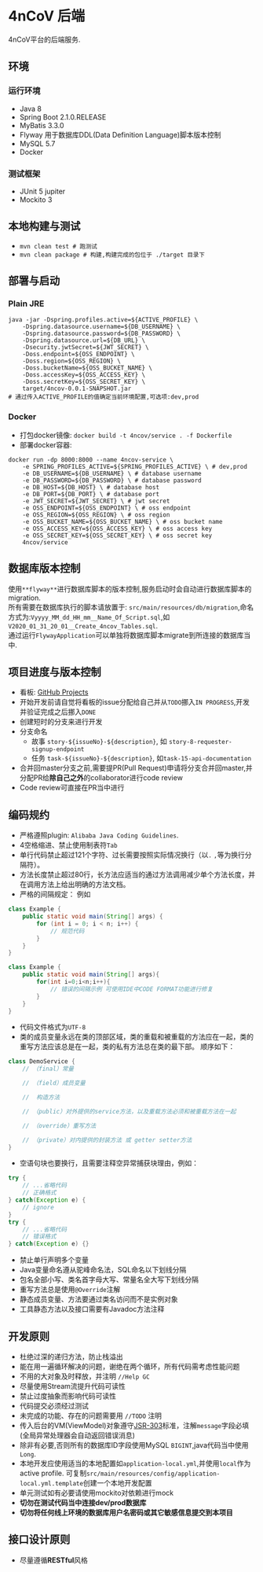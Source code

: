 # 4nCoV 后端

4nCoV平台的后端服务.

## 环境

### 运行环境
- Java 8
- Spring Boot 2.1.0.RELEASE
- MyBatis 3.3.0
- Flyway 用于数据库DDL(Data Definition Language)脚本版本控制
- MySQL 5.7
- Docker


### 测试框架
- JUnit 5 jupiter
- Mockito 3


## 本地构建与测试
- `mvn clean test # 跑测试`
- `mvn clean package # 构建,构建完成的包位于 ./target 目录下`


## 部署与启动

### Plain JRE
```
java -jar -Dspring.profiles.active=${ACTIVE_PROFILE} \
    -Dspring.datasource.username=${DB_USERNAME} \
    -Dspring.datasource.password=${DB_PASSWORD} \
    -Dspring.datasource.url=${DB_URL} \
    -Dsecurity.jwtSecret=${JWT_SECRET} \
    -Doss.endpoint=${OSS_ENDPOINT} \
    -Doss.region=${OSS_REGION} \
    -Doss.bucketName=${OSS_BUCKET_NAME} \
    -Doss.accessKey=${OSS_ACCESS_KEY} \
    -Doss.secretKey=${OSS_SECRET_KEY} \
    target/4ncov-0.0.1-SNAPSHOT.jar 
# 通过传入ACTIVE_PROFILE的值确定当前环境配置,可选项:dev,prod
```

### Docker
- 打包docker镜像: `docker build -t 4ncov/service . -f Dockerfile`
- 部署docker容器: 
```
docker run -dp 8000:8000 --name 4ncov-service \
    -e SPRING_PROFILES_ACTIVE=${SPRING_PROFILES_ACTIVE} \ # dev,prod
    -e DB_USERNAME=${DB_USERNAME} \ # database username
    -e DB_PASSWORD=${DB_PASSWORD} \ # database password
    -e DB_HOST=${DB_HOST} \ # database host
    -e DB_PORT=${DB_PORT} \ # database port
    -e JWT_SECRET=${JWT_SECRET} \ # jwt secret
    -e OSS_ENDPOINT=${OSS_ENDPOINT} \ # oss endpoint
    -e OSS_REGION=${OSS_REGION} \ # oss region
    -e OSS_BUCKET_NAME=${OSS_BUCKET_NAME} \ # oss bucket name
    -e OSS_ACCESS_KEY=${OSS_ACCESS_KEY} \ # oss access key
    -e OSS_SECRET_KEY=${OSS_SECRET_KEY} \ # oss secret key
    4ncov/service
```


## 数据库版本控制
使用`**flyway**`进行数据库脚本的版本控制,服务启动时会自动进行数据库脚本的migration.  
所有需要在数据库执行的脚本请放置于: `src/main/resources/db/migration`,命名方式为:`Vyyyy_MM_dd_HH_mm__Name_Of_Script.sql`,如`V2020_01_31_20_01__Create_4ncov_Tables.sql`.  
通过运行`FlywayApplication`可以单独将数据库脚本migrate到所连接的数据库当中.

## 项目进度与版本控制
- 看板: [GitHub Projects](https://github.com/4ncov/service-4ncov/projects/1)
- 开始开发前请自觉将看板的issue分配给自己并从`TODO`挪入`IN PROGRESS`,开发并验证完成之后挪入`DONE`
- 创建短时的分支来进行开发
- 分支命名
  - 故事 `story-${issueNo}-${description}`, 如 `story-8-requester-signup-endpoint`
  - 任务 `task-${issueNo}-${description}`, 如`task-15-api-documentation`
- 合并回master分支之前,需要提PR(Pull Request)申请将分支合并回master,并分配PR给**除自己之外**的collaborator进行code review
- Code review可直接在PR当中进行


## 编码规约
- 严格遵照plugin: `Alibaba Java Coding Guidelines`.
- 4空格缩进、禁止使用制表符`Tab`
- 单行代码禁止超过121个字符、过长需要按照实际情况换行（以`.` `,`等为换行分隔符）。
- 方法长度禁止超过80行，长方法应适当的通过方法调用减少单个方法长度，并在调用方法上给出明确的方法文档。
- 严格的间隔规定： 例如
```java
class Example {
    public static void main(String[] args) {
        for (int i = 0; i < n; i++) {
            // 规范代码
        }
    }
}
```
```java
class Example {
    public static void main(String[] args){
        for(int i=0;i<n;i++){
            // 错误的间隔示例 可使用IDE中CODE FORMAT功能进行修复
        }
    }
}
```
- 代码文件格式为`UTF-8`
- 类的成员变量永远在类的顶部区域，类的重载和被重载的方法应在一起，类的重写方法应该总是在一起，类的私有方法总在类的最下部。
顺序如下：
```java
class DemoService {
    // （final）常量

    // （field）成员变量

    //  构造方法

    // （public）对外提供的service方法，以及重载方法必须和被重载方法在一起

    // （override）重写方法

    // （private）对内提供的封装方法 或 getter setter方法
}
```
- 空语句块也要换行，且需要注释空异常捕获块理由，例如：
```java
try {
    // ...省略代码
    // 正确格式
} catch(Exception e) {
    // ignore
}
try {
    // ...省略代码
    // 错误格式
} catch(Exception e) {}
```
- 禁止单行声明多个变量
- Java变量命名遵从驼峰命名法，SQL命名以下划线分隔
- 包名全部小写、类名首字母大写、常量名全大写下划线分隔
- 重写方法总是使用`@Override`注解
- 静态成员变量、方法要通过类名访问而不是实例对象
- 工具静态方法以及接口需要有Javadoc方法注释


## 开发原则
- 杜绝过深的递归方法，防止栈溢出
- 能在用一遍循环解决的问题，谢绝在两个循环，所有代码需考虑性能问题
- 不用的大对象及时释放，并注明 `//Help GC`
- 尽量使用Stream流提升代码可读性
- 禁止过度抽象而影响代码可读性
- 代码提交必须经过测试
- 未完成的功能、存在的问题需要用 `//TODO` 注明
- 传入后台的VM(ViewModel)对象遵守[JSR-303](https://www.ibm.com/developerworks/cn/java/j-lo-jsr303/index.html)标准，注解`message`字段必填(全局异常处理器会自动返回错误消息)
- 除非有必要,否则所有的数据库ID字段使用MySQL `BIGINT`,java代码当中使用`Long`.
- 本地开发应使用适当的本地配置如`application-local.yml`,并使用`local`作为active profile. 可复制`src/main/resources/config/application-local.yml.template`创建一个本地开发配置
- 单元测试如有必要请使用mockito对依赖进行mock
- **切勿在测试代码当中连接dev/prod数据库**
- **切勿将任何线上环境的数据库用户名密码或其它敏感信息提交到本项目**


## 接口设计原则

- 尽量遵循**RESTful**风格

